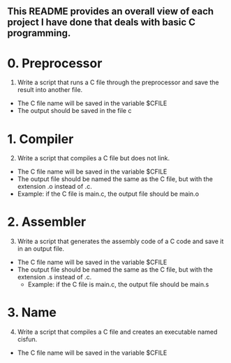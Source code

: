 ## This README provides an overall view of each project I have done that deals with basic C programming.

# 0. Preprocessor
1. Write a script that runs a C file through the preprocessor and save the result into another file.

 - The C file name will be saved in the variable $CFILE
 - The output should be saved in the file c

# 1. Compiler
2. Write a script that compiles a C file but does not link.

 - The C file name will be saved in the variable $CFILE
 - The output file should be named the same as the C file, but with the extension .o instead of .c.
 - Example: if the C file is main.c, the output file should be main.o

# 2. Assembler
3. Write a script that generates the assembly code of a C code and save it in an output file.

 - The C file name will be saved in the variable $CFILE
 - The output file should be named the same as the C file, but with the extension .s instead of .c.
    - Example: if the C file is main.c, the output file should be main.s

# 3. Name
4. Write a script that compiles a C file and creates an executable named cisfun.

 - The C file name will be saved in the variable $CFILE
